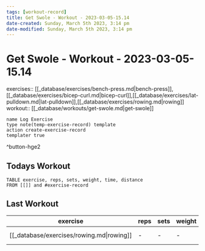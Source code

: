 ```yaml
---
tags: [workout-record]
title: Get Swole - Workout - 2023-03-05-15.14
date-created: Sunday, March 5th 2023, 3:14 pm
date-modified: Sunday, March 5th 2023, 3:14 pm
---
```

# Get Swole - Workout - 2023-03-05-15.14

exercises:: [[_database/exercises/bench-press.md|bench-press]],[[_database/exercises/bicep-curl.md|bicep-curl]],[[_database/exercises/lat-pulldown.md|lat-pulldown]],[[_database/exercises/rowing.md|rowing]]
workout:: [[_database/workouts/get-swole.md|get-swole]]

```button
name Log Exercise
type note(temp-exercise-record) template
action create-exercise-record
templater true
```

^button-hge2

## Todays Workout

```dataview
TABLE exercise, reps, sets, weight, time, distance
FROM [[]] and #exercise-record 
```

## Last Workout

| exercise                                  | reps | sets | weight | time       | distance |
| ----------------------------------------- | ---- | ---- | ------ | ---------- | -------- |
| [[_database/exercises/rowing.md\|rowing]] | \-   | \-   | \-     | 30 minutes | \-       |
